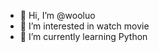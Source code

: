 - 👋 Hi, I’m @wooluo
- 👀 I’m interested in watch movie
- 🌱 I’m currently learning Python

<!---
wooluo/wooluo is a ✨ special ✨ repository because its `README.md` (this file) appears on your GitHub profile.
You can click the Preview link to take a look at your changes.
--->
